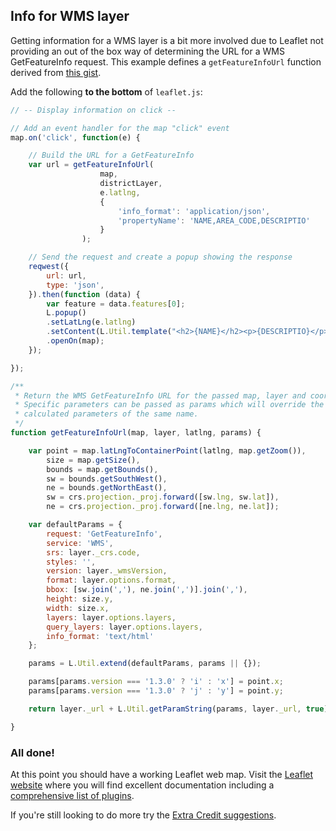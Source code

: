## Info for WMS layer

Getting information for a WMS layer is a bit more involved due to Leaflet not providing an out of the box way of determining the URL for a WMS GetFeatureInfo request. This example defines a `getFeatureInfoUrl` function derived from [this gist](https://gist.github.com/rclark/6908938#file-l-tilelayer-betterwms-js-L33).

Add the following **to the bottom** of `leaflet.js`:

```javascript
// -- Display information on click --

// Add an event handler for the map "click" event
map.on('click', function(e) {

    // Build the URL for a GetFeatureInfo
    var url = getFeatureInfoUrl(
                    map,
                    districtLayer,
                    e.latlng,
                    {
                        'info_format': 'application/json',
                        'propertyName': 'NAME,AREA_CODE,DESCRIPTIO'
                    }
                );

    // Send the request and create a popup showing the response
    reqwest({
        url: url,
        type: 'json',
    }).then(function (data) {
        var feature = data.features[0];
        L.popup()
        .setLatLng(e.latlng)
        .setContent(L.Util.template("<h2>{NAME}</h2><p>{DESCRIPTIO}</p>", feature.properties))
        .openOn(map);
    });

});

/**
 * Return the WMS GetFeatureInfo URL for the passed map, layer and coordinate.
 * Specific parameters can be passed as params which will override the
 * calculated parameters of the same name.
 */
function getFeatureInfoUrl(map, layer, latlng, params) {

    var point = map.latLngToContainerPoint(latlng, map.getZoom()),
        size = map.getSize(),
        bounds = map.getBounds(),
        sw = bounds.getSouthWest(),
        ne = bounds.getNorthEast(),
        sw = crs.projection._proj.forward([sw.lng, sw.lat]),
        ne = crs.projection._proj.forward([ne.lng, ne.lat]);

    var defaultParams = {
        request: 'GetFeatureInfo',
        service: 'WMS',
        srs: layer._crs.code,
        styles: '',
        version: layer._wmsVersion,
        format: layer.options.format,
        bbox: [sw.join(','), ne.join(',')].join(','),
        height: size.y,
        width: size.x,
        layers: layer.options.layers,
        query_layers: layer.options.layers,
        info_format: 'text/html'
    };

    params = L.Util.extend(defaultParams, params || {});

    params[params.version === '1.3.0' ? 'i' : 'x'] = point.x;
    params[params.version === '1.3.0' ? 'j' : 'y'] = point.y;

    return layer._url + L.Util.getParamString(params, layer._url, true);

}
```

### All done!

At this point you should have a working Leaflet web map. Visit the [Leaflet website](http://leafletjs.com) where you will find excellent documentation including a [comprehensive list of plugins](http://leafletjs.com/plugins.html).

If you're still looking to do more try the [Extra Credit suggestions](../#extra-credit).
